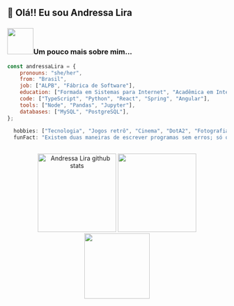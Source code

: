 <h2>👾  Olá!! Eu sou Andressa Lira</h2>


 ### <img src="https://media.giphy.com/media/VgCDAzcKvsR6OM0uWg/giphy.gif" width="60">Um pouco mais sobre mim... 




```javascript
const andressaLira = {
    pronouns: "she/her",
    from: "Brasil",
    job: ["ALPB", "Fábrica de Software"],
    education: ["Formada em Sistemas para Internet", "Acadêmica em Inteligência Artificial e Machine Learning"],
    code: ["TypeScript", "Python", "React", "Spring", "Angular"],
    tools: ["Node", "Pandas", "Jupyter"],
    databases: ["MySQL", "PostgreSQL"],
};
 
  hobbies: ["Tecnologia", "Jogos retrô", "Cinema", "DotA2", "Fotografia", "Animais"],
  funFact: "Existem duas maneiras de escrever programas sem erros; só o terceiro funciona"    
  
```

<div align="center">  
  <img height="180em" src="https://github-readme-stats.vercel.app/api?username=AndressaLCardoso&theme=panda&show_icons=true" alt="Andressa Lira github stats" /> 
  <img height="180em" src="https://github-readme-stats.vercel.app/api/top-langs/?username=AndressaLCardoso&layout=compact&langs_count=16&theme=panda&show_icons=true" />
</div>



<div align="center">
<img src="https://cdn.picrew.me/shareImg/org/202304/338224_6193qxJb.png" width="150">
</div>
